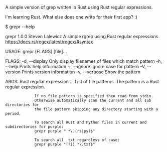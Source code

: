 A simple version of grep written in Rust using Rust regular expressions.

I'm learning Rust. What else does one write for their first app? :)

$ grepr --help

grepr 1.0.0
Steven Lalewicz
A simple rgrep using Rust regular expressions
https://docs.rs/regex/latest/regex/#syntax

USAGE:
    grepr [FLAGS] <pattern> [file]...

FLAGS:
    -d, --display    Only display filenames of files which match pattern
    -h, --help       Prints help information
    -i, --ignore     Ignore case for pattern
    -V, --version    Prints version information
    -v, --verbose    Show the pattern

ARGS:
    <pattern>    Rust regular expression
    <file>...    List of file patterns. The pattern is a Rust regular expression.
                 
                 If no file pattern is specified then read from stdin.
                 Otherwise automatically scan the current and all sub directories for
                 the file pattern skipping any directory starting with a period.
                 
                 To search all Rust and Python files in current and subdirectories for purple:
                 grepr purple ".*\.(rs|py)$"
                 
                 To search all .txt regardless of case:
                 grepr purple "(?i).*\.txt$"
